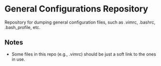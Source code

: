 # General Configurations Repository

Repository for dumping general configuration files, such as .vimrc, .bashrc, .bash_profile, etc.

## Notes

* Some files in this repo (e.g., .vimrc) should be just a soft link to the ones in use.
